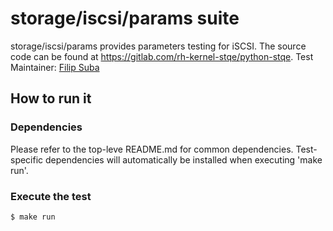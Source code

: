 # storage/iscsi/params suite
storage/iscsi/params provides parameters testing for iSCSI. The source code
can be found at https://gitlab.com/rh-kernel-stqe/python-stqe.
Test Maintainer: [Filip Suba](mailto:fsuba@redhat.com)

## How to run it

### Dependencies
Please refer to the top-leve README.md for common dependencies. Test-specific
dependencies will automatically be installed when executing 'make run'.

### Execute the test
```bash
$ make run
```
